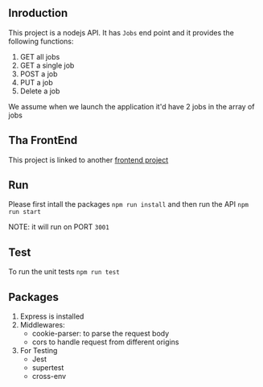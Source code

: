 ## Inroduction

This project is a nodejs API. It has `Jobs` end point and it provides the following functions:

1. GET all jobs
1. GET a single job
1. POST a job
1. PUT a job
1. Delete a job

We assume when we launch the application it'd have 2 jobs in the array of jobs

## Tha FrontEnd

This project is linked to another [frontend project](https://github.com/maenmulhemeng/profitfill-dashboard-react)

## Run

Please first intall the packages `npm run install` and then run the API `npm run start`

NOTE: it will run on PORT `3001`

## Test

To run the unit tests `npm run test`

## Packages

1. Express is installed
1. Middlewares:
   - cookie-parser: to parse the request body
   - cors to handle request from different origins
1. For Testing
   - Jest
   - supertest
   - cross-env
